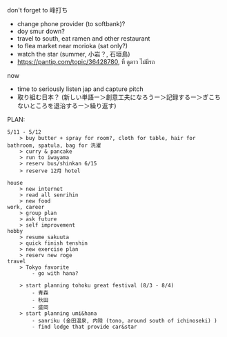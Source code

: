 don't forget to 峰打ち
- change phone provider (to softbank)?
- doy smur down?
- travel to south, eat ramen and other restaurant
- to flea market near morioka (sat only?)
- watch the star (summer, 小岩？, 石垣島)
- https://pantip.com/topic/36428780, ที่ ดูดาว ไม่มีรถ

now
- time to seriously listen jap and capture pitch 
- 取り組む日本？ (新しい単語ー＞創意工夫になろうー＞記録するー＞ぎこちないところを退治するー＞繰り返す)

PLAN:

	5/11 - 5/12
		> buy butter + spray for room?, cloth for table, hair for bathroom, spatula, bag for 洗濯
		> curry & pancake
		> run to iwayama
		> reserv bus/shinkan 6/15
		> reserve 12月 hotel

	house
		> new internet
		> read all senrihin
		> new food
	work, career
		> group plan
		> ask future
		> self improvement
	hobby
		> resume sakuuta
		> quick finish tenshin
		> new exercise plan
		> reserv new roge
	travel
		> Tokyo favorite
			- go with hana?
			
		> start planning tohoku great festival (8/3 - 8/4)
			- 青森 
			- 秋田
			- 盛岡
		> start planning umi&hana
			- sanriku (金田温泉, 内陸 (tono, around south of ichinoseki) )
			- find lodge that provide car&star
	

